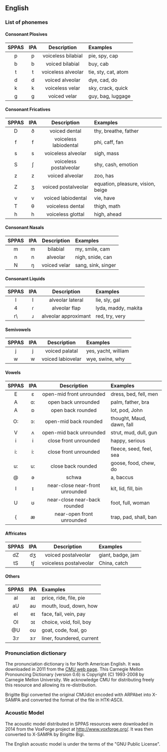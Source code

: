 ## English

### List of phonemes

#### Consonant Plosives

| SPPAS |  IPA  | Description           | Examples             |
|:-----:|:-----:|:---------------------:|:---------------------|
|   p   |   p   | voiceless bilabial    | pie, spy, cap        |
|   b   |   b   | voiced bilabial       | buy, cab             |
|   t   |   t   | voiceless alveolar    | tie, sty, cat, atom  |
|   d   |   d   | voiced alveolar       | dye, cad, do         |
|   k   |   k   | voiceless velar       | sky, crack, quick    |
|   g   |   g   | voiced velar          | guy, bag, luggage    |


#### Consonant Fricatives

| SPPAS |  IPA  | Description            | Examples             |
|:-----:|:-----:|:----------------------:|:---------------------|
|   D   |   ð   | voiced dental          | thy, breathe, father |
|   f   |   f   | voiceless labiodental  | phi, caff, fan       |
|   s   |   s   | voiceless alveolar     | sigh, mass           |
|   S   |   ʃ   | voiceless postalveolar | shy, cash, emotion   |
|   z   |   z   | voiced alveolar        | zoo, has             |
|   Z   |   ʒ   | voiced postalveolar    | equation, pleasure, vision, beige |
|   v   |   v   | voiced labiodental     | vie, have            |
|   T   |   θ   | voiceless dental       | thigh, math          |
|   h   |   h   | voiceless glottal      | high, ahead          |


#### Consonant Nasals

| SPPAS |  IPA  | Description            | Examples           |
|:-----:|:-----:|:----------------------:|:-------------------|
|   m   |   m   | bilabial               | my, smile, cam     |
|   n   |   n   | alveolar               | nigh, snide, can   |
|   N   |   ŋ   | voiced velar           | sang, sink, singer |


#### Consonant Liquids

| SPPAS |  IPA  | Description            | Examples            |
|:-----:|:-----:|:----------------------:|:--------------------|
|   l   |   l   | alveolar lateral       | lie, sly, gal       |
|   4   |   ɾ   | alveolar flap          | lyda, maddy, makita |
|   r\  |   ɹ   | alveolar approximant   | red, try, very      |


#### Semivowels

| SPPAS |  IPA  | Description            | Examples             |
|:-----:|:-----:|:----------------------:|:---------------------|
|   j   |   j   | voiced palatal         | yes, yacht, william  |
|   w   |   w   | voiced labiovelar      | wye, swine, why      | 


#### Vowels

| SPPAS |  IPA  | Description               | Examples                  |
|:-----:|:-----:|:-------------------------:|:--------------------------|
|   E   |   ɛ   | open-mid front unrounded  | dress, bed, fell, men     |
|   A   |   ɑ:  | open back unrounded       | palm, father, bra         |
|   A   |   ɒ   | open back rounded         | lot, pod, John            |
|   O:  |   ɔ:  | open-mid back rounded     | thought, Maud, dawn, fall |
|   V   |   ʌ   | open-mid back unrounded   | strut, mud, dull, gun     |
|   i   |   i   | close front unrounded     | happy, serious            |
|   i:  |   i:  | close front unrounded     | fleece, seed, feel, sea   |
|   u:  |   u:  | close back rounded        | goose, food, chew, do     |
|   @   |   ə   | schwa                     | a, baccus                 |
|   I   |   ɪ   | near-close near-front unrounded | kit, lid, fill, bin   |
|   U   |   ʊ   | near-close near-back rounded    | foot, full, woman     |
|   {   |   æ   | near-open front unrounded       | trap, pad, shall, ban |


#### Affricates

| SPPAS |  IPA  | Description               | Examples          |
|:-----:|:-----:|:-------------------------:|:------------------|
|  dZ   |  dʒ   | voiced postalveolar       | giant, badge, jam | 
|  tS   |  tʃ   | voiceless postalveolar    | China, catch      |


#### Others

| SPPAS |  IPA  | Examples                  |
|:-----:|:-----:|:--------------------------|
|  aI   |  aɪ   | price, ride, file, pie    |
|  aU   |  aʊ   | mouth, loud, down, how    |
|  eI   |  eɪ   | face, fail, vein, pay     |
|  OI   |  ɔɪ   | choice, void, foil, boy   |
|  @U   |  oʊ   | goat, code, foal, go      |
| 3:r   |  ɜ:r  | liner, foundered, current |


### Pronunciation dictionary

The pronunciation dictionary is for North American English. 
It was downloaded in 2011 from the 
[CMU web page](http://www.speech.cs.cmu.edu/cgi-bin/cmudict). 
This Carnegie Mellon Pronouncing Dictionary (version 0.6) is 
Copyright (C) 1993-2008 by Carnegie Mellon University. 
We acknowledge CMU for distributing freely this resource and 
allowing its re-distribution.

Brigitte Bigi converted the original CMUdict encoded with 
ARPAbet into X-SAMPA and converted the format of the file in 
HTK-ASCII.


### Acoustic Model

The acoustic model distributed in SPPAS resources were downloaded in 2014
from the VoxForge project at <http://www.voxforge.org/>. It was then converted
to X-SAMPA by Brigitte Bigi.

The English acoustic model is under the terms of the "GNU Public License".
